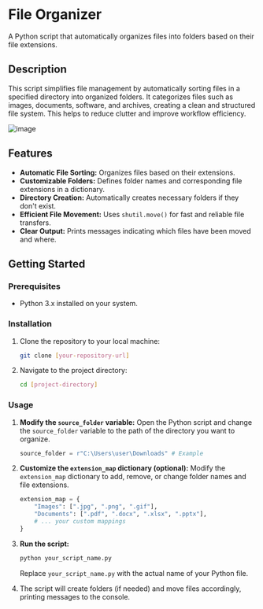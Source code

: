 # File Organizer 

A Python script that automatically organizes files into folders based on their file extensions.

## Description

This script simplifies file management by automatically sorting files in a specified directory into organized folders. It categorizes files such as images, documents, software, and archives, creating a clean and structured file system. This helps to reduce clutter and improve workflow efficiency.

![image](https://github.com/user-attachments/assets/cdfd6563-6c1f-4874-ad8c-aa78d675d2da)

## Features

* **Automatic File Sorting:** Organizes files based on their extensions.
* **Customizable Folders:** Defines folder names and corresponding file extensions in a dictionary.
* **Directory Creation:** Automatically creates necessary folders if they don't exist.
* **Efficient File Movement:** Uses `shutil.move()` for fast and reliable file transfers.
* **Clear Output:** Prints messages indicating which files have been moved and where.

## Getting Started

### Prerequisites

* Python 3.x installed on your system.

### Installation

1.  Clone the repository to your local machine:

    ```bash
    git clone [your-repository-url]
    ```

2.  Navigate to the project directory:

    ```bash
    cd [project-directory]
    ```

### Usage

1.  **Modify the `source_folder` variable:** Open the Python script and change the `source_folder` variable to the path of the directory you want to organize.

    ```python
    source_folder = r"C:\Users\user\Downloads" # Example
    ```

2.  **Customize the `extension_map` dictionary (optional):** Modify the `extension_map` dictionary to add, remove, or change folder names and file extensions.

    ```python
    extension_map = {
        "Images": [".jpg", ".png", ".gif"],
        "Documents": [".pdf", ".docx", ".xlsx", ".pptx"],
        # ... your custom mappings
    }
    ```

3.  **Run the script:**

    ```bash
    python your_script_name.py
    ```

    Replace `your_script_name.py` with the actual name of your Python file.

4.  The script will create folders (if needed) and move files accordingly, printing messages to the console.
